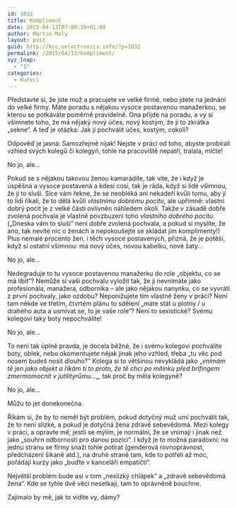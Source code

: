 ```yaml
---
id: 1032
title: Kompliment
date: 2015-04-13T07:00:39+01:00
author: Martin Maly
layout: post
guid: http://kcc.uelectronics.info/?p=1032
permalink: /2015/04/13/kompliment/
xyz_lnap:
  - "1"
categories:
  - Kuřecí
---
```

Představte si, že jste muž a pracujete ve velké firmě, nebo jdete na jednání do velké firmy. Máte poradu s nějakou vysoce postavenou manažerkou, se kterou se potkáváte poměrně pravidelně. Ona přijde na poradu, a vy si všimnete toho, že má nějaký nový účes, nový kostým, že jí to zkrátka &#8222;sekne&#8220;. A teď je otázka: Jak jí pochválit účes, kostým, cokoli?

Odpověď je jasná: Samozřejmě nijak! Nejste v práci od toho, abyste probírali vzhled svých kolegů či kolegyň, tohle na pracoviště nepatří, tralala, mlčte!

No jo, ale&#8230;

Pokud se s nějakou takovou ženou kamarádíte, tak víte, že i když je úspěšná a vysoce postavená a kdesi cosi, tak je ráda, když si lidé všimnou, že jí to sluší. Sice vám řekne, že se neobléká ani nekadeří kvůli tomu, aby jí to lidi říkali, že to dělá kvůli _vlastnímu dobrému pocitu_, ale upřímně: vlastní dobrý pocit je z velké části ovlivněn náhledem okolí. Takže v zásadě dobře zvolená pochvala je vlastně povzbuzení toho _vlastního dobrého pocitu_. (&#8222;Dneska vám to sluší&#8220; není dobře zvolená pochvala, a pokud si myslíte, že ano, tak nevíte nic o ženách a nepokoušejte se skládat jim komplimenty!) Plus nemalé procento žen, i těch vysoce postavených, přizná, že je potěší, když si ostatní všimnou: má nový účes, novou kabelku, nové šaty&#8230;

No jo, ale&#8230;

Nedegraduje to tu vysoce postavenou manažerku do role &#8222;objektu, co se má líbit&#8220;? Nemůže si vaši pochvalu vyložit tak, že ji nevnímáte jako profesionála, manažera, odborníka &#8211; ale jako nějakou nanynku, co se vyvrátí z první pochvaly, jako ozdobu? Neponižujete tím vlastně ženy v práci? Není tam někde ve třetím, čtvrtém plánu to sdělení &#8222;máte stát u plotny / u drahého auta a usmívat se, to je vaše role&#8220;? Není to sexistické? Svému kolegovi taky boty nepochválíte!

No jo, ale&#8230;

To není tak úplně pravda, je docela běžné, že i svému kolegovi pochválíte boty, oblek, nebo okomentujete nějak jinak jeho vzhled, třeba &#8222;tu věc pod nosem budeš nosit dlouho?&#8220; Kolega si to většinou nevykládá jako &#8222;_vnímám tě jen jako objekt a říkám ti to proto, že tě chci po mítinku před brífingem zmermomocnit v jutilityrůmu&#8230;_&#8222;, tak proč by měla kolegyně?

No jo, ale&#8230;

Můžu to jet donekonečna.

Říkám si, že by to neměl být problém, pokud dotyčný muž umí pochválit tak, že to není slizké, a pokud je dotyčná žena zdravě sebevědomá. Mezi kolegy v práci, a opravte mě, jestli se mýlím, je normální, že se vnímají i jinak než jako &#8222;souhrn odborností pro danou pozici&#8220;. I když je to možná paradoxní: na jednu stranu se firmy snaží tohle potírat (genderová rovnoprávnost, předcházení šikaně atd.), na druhé straně tam, kde to potřeli až moc, pořádají kurzy jako &#8222;buďte v kanceláři empatičtí&#8220;.

Největší problém bude asi v tom &#8222;neslizký chlápek&#8220; a &#8222;zdravě sebevědomá žena&#8220;. Kde se tyhle dvě věci nesetkají, tam to oprávněně bouchne.

Zajímalo by mě, jak to vidíte vy, dámy?